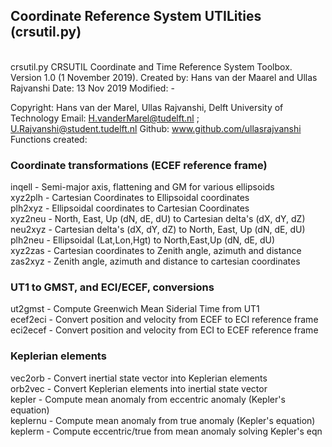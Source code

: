 ## Coordinate Reference System UTILities (crsutil.py)
<br>
 crsutil.py    CRSUTIL Coordinate and Time Reference System Toolbox.
 Version 1.0 (1 November 2019).
 Created by: Hans van der Maarel and Ullas Rajvanshi
 Date:       13 Nov 2019
 Modified:   -

   Copyright: Hans van der Marel, Ullas Rajvanshi, Delft University of Technology
   Email:     H.vanderMarel@tudelft.nl ; U.Rajvanshi@student.tudelft.nl
   Github:    www.github.com/ullasrajvanshi
 Functions created:

 ### Coordinate transformations (ECEF reference frame)
   inqell      - Semi-major axis, flattening and GM for various ellipsoids<br>
   xyz2plh     - Cartesian Coordinates to Ellipsoidal coordinates<br>
   plh2xyz     - Ellipsoidal coordinates to Cartesian Coordinates<br>
   xyz2neu     - North, East, Up (dN, dE, dU) to Cartesian delta's (dX, dY, dZ)<br>
   neu2xyz     - Cartesian delta's (dX, dY, dZ) to North, East, Up (dN, dE, dU)<br>
   plh2neu     - Ellipsoidal (Lat,Lon,Hgt) to North,East,Up (dN, dE, dU)<br>
   xyz2zas     - Cartesian coordinates to Zenith angle, azimuth and distance<br>
   zas2xyz     - Zenith angle, azimuth and distance to cartesian coordinates<br>

### UT1 to GMST, and ECI/ECEF, conversions

   ut2gmst    - Compute Greenwich Mean Siderial Time from UT1<br>
   ecef2eci   - Convert position and velocity from ECEF to ECI reference frame<br>
   eci2ecef   - Convert position and velocity from ECI to ECEF reference frame<br>

### Keplerian elements

   vec2orb     - Convert inertial state vector into Keplerian elements<br>
   orb2vec     - Convert Keplerian elements into inertial state vector<br>
   kepler      - Compute mean anomaly from eccentric anomaly (Kepler's equation)<br>
   keplernu    - Compute mean anomaly from true anomaly (Kepler's equation)<br>
   keplerm     - Compute eccentric/true from mean anomaly solving Kepler's eqn<br>

